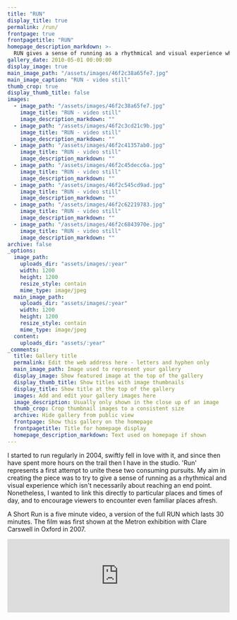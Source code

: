 ```yaml
---
title: "RUN"
display_title: true
permalink: /run/
frontpage: true
frontpagetitle: "RUN"
homepage_description_markdown: >-
  RUN gives a sense of running as a rhythmical and visual experience which isn't necessarily about reaching an end point. 
gallery_date: 2010-05-01 00:00:00
display_image: true
main_image_path: "/assets/images/46f2c38a65fe7.jpg"
main_image_caption: "RUN - video still"
thumb_crop: true
display_thumb_title: false
images:
  - image_path: "/assets/images/46f2c38a65fe7.jpg"
    image_title: "RUN - video still"
    image_description_markdown: ""
  - image_path: "/assets/images/46f2c3cd21c9b.jpg"
    image_title: "RUN - video still"
    image_description_markdown: ""
  - image_path: "/assets/images/46f2c41357ab0.jpg"
    image_title: "RUN - video still"
    image_description_markdown: ""
  - image_path: "/assets/images/46f2c45decc6a.jpg"
    image_title: "RUN - video still"
    image_description_markdown: ""
  - image_path: "/assets/images/46f2c545cd9ad.jpg"
    image_title: "RUN - video still"
    image_description_markdown: ""
  - image_path: "/assets/images/46f2c62219783.jpg"
    image_title: "RUN - video still"
    image_description_markdown: ""
  - image_path: "/assets/images/46f2c6843970e.jpg"
    image_title: "RUN - video still"
    image_description_markdown: ""
archive: false
_options:
  image_path:
    uploads_dir: "assets/images/:year"
    width: 1200
    height: 1200
    resize_style: contain
    mime_type: image/jpeg
  main_image_path:
    uploads_dir: "assets/images/:year"
    width: 1200
    height: 1200
    resize_style: contain
    mime_type: image/jpeg
  content:
    uploads_dir: "assets/:year"
_comments:
  title: Gallery title
  permalink: Edit the web address here - letters and hyphen only
  main_image_path: Image used to represent your gallery
  display_image: Show featured image at the top of the gallery
  display_thumb_title: Show titles with image thumbnails
  display_title: Show title at the top of the gallery
  images: Add and edit your gallery images here
  image_description: Usually only shown in the close up of an image
  thumb_crop: Crop thumbnail images to a consistent size
  archive: Hide gallery from public view
  frontpage: Show this gallery on the homepage
  frontpagetitle: Title for homepage display
  homepage_description_markdown: Text used on homepage if shown
---
```

I started to run regularly in 2004, swiftly fell in love with it, and since then have spent more hours on the trail then I have in the studio. 'Run' represents a first attempt to unite these two consuming pursuits. My aim in creating the piece was to try to give a sense of running as a rhythmical and visual experience which isn't necessarily about reaching an end point. Nonetheless, I wanted to link this directly to particular places and times of day, and to encourage viewers to encounter even familiar places afresh.

A Short Run is a five minute video, a version of the full RUN which lasts 30 minutes. The film was first shown at the Metron exhibition with Clare Carswell in Oxford in 2007.

<iframe width="100%" height="166" scrolling="no" frameborder="no" src="https://w.soundcloud.com/player/?url=https%3A//api.soundcloud.com/tracks/46372148&amp;color=ff5500&amp;auto_play=false&amp;hide_related=false&amp;show_comments=true&amp;show_user=true&amp;show_reposts=false"></iframe>